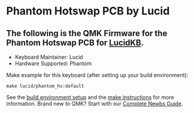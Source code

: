 # Phantom Hotswap PCB by Lucid

The following is the QMK Firmware for the Phantom Hotswap PCB for [LucidKB](http://www.lucidkb.cm).
---

* Keyboard Maintainer: Lucid
* Hardware Supported: Phantom

Make example for this keyboard (after setting up your build environment):

    make lucid/phantom_hs:default

See the [build environment setup](https://docs.qmk.fm/#/getting_started_build_tools) and the [make instructions](https://docs.qmk.fm/#/getting_started_make_guide) for more information. Brand new to QMK? Start with our [Complete Newbs Guide](https://docs.qmk.fm/#/newbs).
